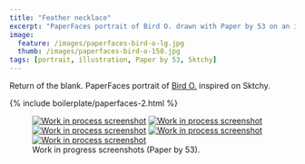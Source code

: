 ```yaml
---
title: "Feather necklace"
excerpt: "PaperFaces portrait of Bird O. drawn with Paper by 53 on an iPad."
image: 
  feature: /images/paperfaces-bird-o-lg.jpg
  thumb: /images/paperfaces-bird-o-150.jpg
tags: [portrait, illustration, Paper by 53, Sktchy]
---
```


Return of the blank. PaperFaces portrait of [Bird O.](http://sktchy.com/JPzbGH) inspired on Sktchy.

{% include boilerplate/paperfaces-2.html %}

<figure class="third">
	<a href="{{ site.url }}/images/paperfaces-bird-o-process-1-lg.jpg"><img src="{{ site.url }}/images/paperfaces-bird-o-process-1-750.jpg" alt="Work in process screenshot"></a>
	<a href="{{ site.url }}/images/paperfaces-bird-o-process-2-lg.jpg"><img src="{{ site.url }}/images/paperfaces-bird-o-process-2-600.jpg" alt="Work in process screenshot"></a>
	<a href="{{ site.url }}/images/paperfaces-bird-o-process-3-lg.jpg"><img src="{{ site.url }}/images/paperfaces-bird-o-process-3-600.jpg" alt="Work in process screenshot"></a>
	<a href="{{ site.url }}/images/paperfaces-bird-o-process-4-lg.jpg"><img src="{{ site.url }}/images/paperfaces-bird-o-process-4-600.jpg" alt="Work in process screenshot"></a>
	<a href="{{ site.url }}/images/paperfaces-bird-o-process-5-lg.jpg"><img src="{{ site.url }}/images/paperfaces-bird-o-process-5-600.jpg" alt="Work in process screenshot"></a>
	<figcaption>Work in progress screenshots (Paper by 53).</figcaption>
</figure>
